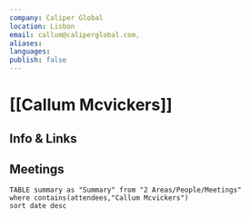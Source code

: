 ```yaml
---
company: Caliper Global
location: Lisbon
email: callum@caliperglobal.com,
aliases: 
languages: 
publish: false
---
```


# [[Callum Mcvickers]]


## Info & Links



## Meetings

```dataview
TABLE summary as "Summary" from "2 Areas/People/Meetings"
where contains(attendees,"Callum Mcvickers")
sort date desc
```